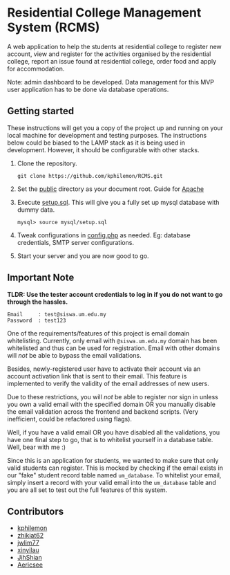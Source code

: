# Residential College Management System (RCMS)

A web application to help the students at residential college to register new
account, view and register for the activities organised by the residential college,
report an issue found at residential college, order food and apply for accommodation.

Note: admin dashboard to be developed. Data management for this MVP user application has to be done via database operations.

## Getting started
These instructions will get you a copy of the project up and running on your local machine for development and testing purposes.
The instructions below could be biased to the LAMP stack as it is being used in development. However, it should be configurable with other stacks.  

1. Clone the repository.

    ```
    git clone https://github.com/kphilemon/RCMS.git
    ```
2. Set the [public](https://github.com/kphilemon/RCMS/tree/master/public) directory as your document root. Guide for 
   [Apache](https://www.digitalocean.com/community/tutorials/how-to-move-an-apache-web-root-to-a-new-location-on-ubuntu-16-04)

3. Execute [setup.sql](https://github.com/kphilemon/RCMS/blob/master/mysql/setup.sql). This will give you a 
   fully set up mysql database with dummy data.
    ```
    mysql> source mysql/setup.sql
    ```
4. Tweak configurations in [config.php](https://github.com/kphilemon/RCMS/blob/master/config/config.php) as needed. Eg: 
    database credentials, SMTP server configurations.

5. Start your server and you are now good to go. 

## Important Note

**TLDR: Use the tester account credentials to log in if you do not want to go through the hassles.**
```
Email     : test@siswa.um.edu.my
Password  : test123
```
One of the requirements/features of this project is email domain whitelisting. Currently, only email with `@siswa.um.edu.my`
domain has been whitelisted and thus can be used for registration. Email with other domains will *not* be able to bypass 
the email validations. 

Besides, newly-registered user have to activate their account via an account activation link that is sent to their email.
This feature is implemented to verify the validity of the email addresses of new users. 

Due to these restrictions, you will *not* be able to register nor sign in unless you own a valid email with the specified 
domain OR you manually disable the email validation across the frontend and backend scripts. (Very inefficient, could be refactored using flags).

Well, if you have a valid email OR you have disabled all the validations, you have one final step to go, that is to whitelist
yourself in a database table. Well, bear with me :)

Since this is an application for students, we wanted to make sure that only valid students can register. This is mocked by
checking if the email exists in our "fake" student record table named `um_database`. To whitelist your email, simply insert 
a record with your valid email into the `um_database` table and you are all set to test out the full features of this system.

## Contributors
- [kphilemon](https://github.com/kphilemon)
- [zhikiat62](https://github.com/zhikiat62)
- [jwlim77](https://github.com/jwlim77)
- [xinyilau](https://github.com/xinyilau)
- [JihShian](https://github.com/JihShian)
- [Aericsee](https://github.com/Aericsee)